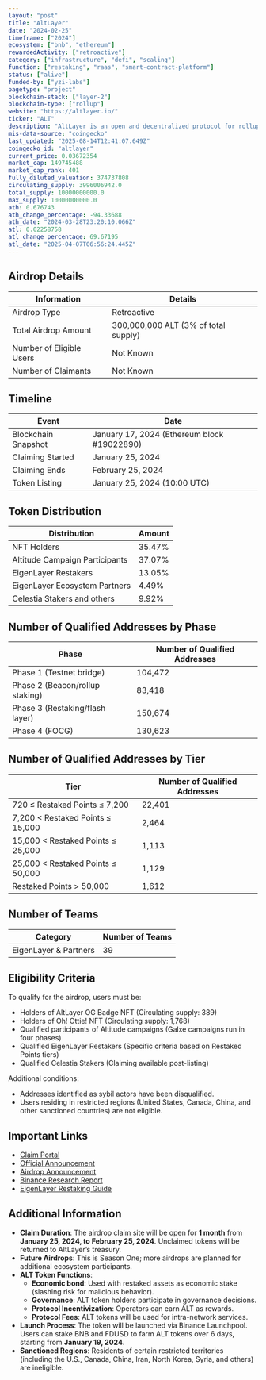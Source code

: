 ```yaml
---
layout: "post"
title: "AltLayer"
date: "2024-02-25"
timeframe: ["2024"]
ecosystem: ["bnb", "ethereum"]
rewardedActivity: ["retroactive"]
category: ["infrastructure", "defi", "scaling"]
function: ["restaking", "raas", "smart-contract-platform"]
status: ["alive"]
funded-by: ["yzi-labs"]
pagetype: "project"
blockchain-stack: ["layer-2"]
blockchain-type: ["rollup"]
website: "https://altlayer.io/"
ticker: "ALT"
description: "AltLayer is an open and decentralized protocol for rollups, integrating EigenLayer’s restaking mechanism to enhance security, decentralization, interoperability, and crypto-economic finality."
mis-data-source: "coingecko"
last_updated: "2025-08-14T12:41:07.649Z"
coingecko_id: "altlayer"
current_price: 0.03672354
market_cap: 149745488
market_cap_rank: 401
fully_diluted_valuation: 374737808
circulating_supply: 3996006942.0
total_supply: 10000000000.0
max_supply: 10000000000.0
ath: 0.676743
ath_change_percentage: -94.33688
ath_date: "2024-03-28T23:20:10.066Z"
atl: 0.02258758
atl_change_percentage: 69.67195
atl_date: "2025-04-07T06:56:24.445Z"
---
```


## Airdrop Details

| Information              | Details                              |
| ------------------------ | ------------------------------------ |
| Airdrop Type             | Retroactive                          |
| Total Airdrop Amount     | 300,000,000 ALT (3% of total supply) |
| Number of Eligible Users | Not Known                            |
| Number of Claimants      | Not Known                            |

## Timeline

| Event               | Date                                        |
| ------------------- | ------------------------------------------- |
| Blockchain Snapshot | January 17, 2024 (Ethereum block #19022890) |
| Claiming Started    | January 25, 2024                            |
| Claiming Ends       | February 25, 2024                           |
| Token Listing       | January 25, 2024 (10:00 UTC)                |

## Token Distribution

| Distribution                   | Amount |
| ------------------------------ | ------ |
| NFT Holders                    | 35.47% |
| Altitude Campaign Participants | 37.07% |
| EigenLayer Restakers           | 13.05% |
| EigenLayer Ecosystem Partners  | 4.49%  |
| Celestia Stakers and others    | 9.92%  |

## Number of Qualified Addresses by Phase

| Phase                           | Number of Qualified Addresses |
| ------------------------------- | ----------------------------- |
| Phase 1 (Testnet bridge)        | 104,472                       |
| Phase 2 (Beacon/rollup staking) | 83,418                        |
| Phase 3 (Restaking/flash layer) | 150,674                       |
| Phase 4 (FOCG)                  | 130,623                       |

## Number of Qualified Addresses by Tier

| Tier                              | Number of Qualified Addresses |
| --------------------------------- | ----------------------------- |
| 720 ≤ Restaked Points ≤ 7,200     | 22,401                        |
| 7,200 < Restaked Points ≤ 15,000  | 2,464                         |
| 15,000 < Restaked Points ≤ 25,000 | 1,113                         |
| 25,000 < Restaked Points ≤ 50,000 | 1,129                         |
| Restaked Points > 50,000          | 1,612                         |

## Number of Teams

| Category              | Number of Teams |
| --------------------- | --------------- |
| EigenLayer & Partners | 39              |

## Eligibility Criteria

To qualify for the airdrop, users must be:

- Holders of AltLayer OG Badge NFT (Circulating supply: 389)
- Holders of Oh! Ottie! NFT (Circulating supply: 1,768)
- Qualified participants of Altitude campaigns (Galxe campaigns run in four phases)
- Qualified EigenLayer Restakers (Specific criteria based on Restaked Points tiers)
- Qualified Celestia Stakers (Claiming available post-listing)

Additional conditions:

- Addresses identified as sybil actors have been disqualified.
- Users residing in restricted regions (United States, Canada, China, and other sanctioned countries) are not eligible.

## Important Links

- [Claim Portal](https://airdrop.altlayer.io/)
- [Official Announcement](https://blog.altlayer.io/altlayers-alt-token-launch-f49bf8ac2556)
- [Airdrop Announcement](https://blog.altlayer.io/altlayer-airdrop-season-one-9148f6114c0b)
- [Binance Research Report](https://www.binance.com/en/research/projects/altlayer)
- [EigenLayer Restaking Guide](https://docs.eigenlayer.xyz/restaking-guides/restaking-user-guide/restaked-points)

## Additional Information

- **Claim Duration**: The airdrop claim site will be open for **1 month** from **January 25, 2024, to February 25, 2024**. Unclaimed tokens will be returned to AltLayer’s treasury.
- **Future Airdrops**: This is Season One; more airdrops are planned for additional ecosystem participants.
- **ALT Token Functions**:
  - **Economic bond**: Used with restaked assets as economic stake (slashing risk for malicious behavior).
  - **Governance**: ALT token holders participate in governance decisions.
  - **Protocol Incentivization**: Operators can earn ALT as rewards.
  - **Protocol Fees**: ALT tokens will be used for intra-network services.
- **Launch Process**: The token will be launched via Binance Launchpool. Users can stake BNB and FDUSD to farm ALT tokens over 6 days, starting from **January 19, 2024**.
- **Sanctioned Regions**: Residents of certain restricted territories (including the U.S., Canada, China, Iran, North Korea, Syria, and others) are ineligible.